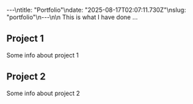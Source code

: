 ---\ntitle: "Portfolio"\ndate: "2025-08-17T02:07:11.730Z"\nslug: "portfolio"\n---\n\n
This is what I have done …


## Project 1

Some info about project 1


## Project 2

Some info about project 2

